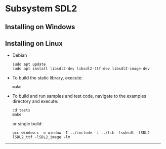 # Subsystem SDL2

## Installing on Windows

## Installing on Linux

- Debian

   ```
   sudo apt update
   sudo apt install libsdl2-dev libsdl2-ttf-dev libsdl2-image-dev
   ```
- To build the static library, execute:

   ```
   make
   ```

- To build and run samples and test code, navigate to the examples directory and execute:

   ```
   cd tests
   make
   ```
   or single build:
   ```
   gcc window.c -o window -I ../include -L ../lib -lsubsdl -lSDL2 -lSDL2_ttf -lSDL2_image -lm
   ```
---
